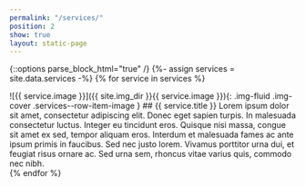 ```yaml
---
permalink: "/services/"
position: 2
show: true
layout: static-page
---
```


{::options parse_block_html="true" /}
{%- assign services = site.data.services -%}
{% for service in services %}
<div class="row services--row-item mb-5">
![{{ service.image }}]({{ site.img_dir }}{{ service.image }}){: .img-fluid .img-cover .services--row-item-image }
## {{ service.title }}
Lorem ipsum dolor sit amet, consectetur adipiscing elit. Donec eget sapien turpis. In malesuada consectetur luctus. Integer eu tincidunt eros. Quisque nisi massa, congue sit amet ex sed, tempor aliquam eros. Interdum et malesuada fames ac ante ipsum primis in faucibus. Sed nec justo lorem. Vivamus porttitor urna dui, et feugiat risus ornare ac. Sed urna sem, rhoncus vitae varius quis, commodo nec nibh.
</div>
{% endfor %}
